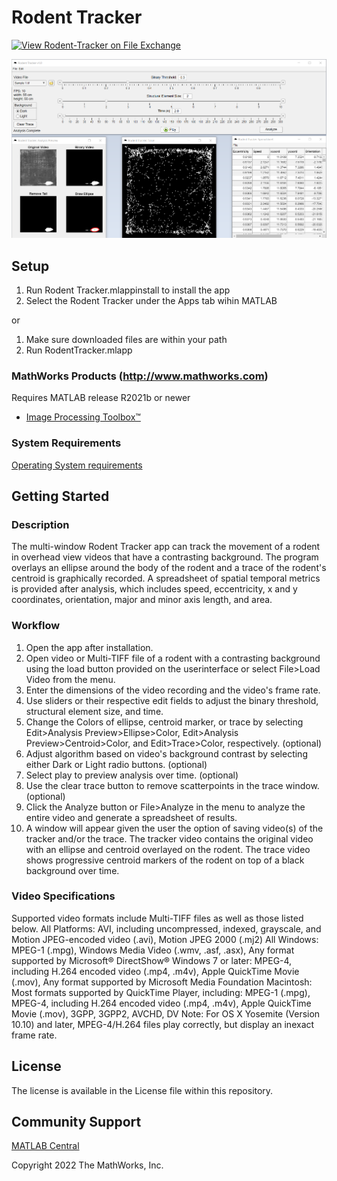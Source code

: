# Rodent Tracker

[![View Rodent-Tracker on File Exchange](https://www.mathworks.com/matlabcentral/images/matlab-file-exchange.svg)](https://www.mathworks.com/matlabcentral/fileexchange/107759-rodent-tracker)

![Alt-Text](https://github.com/mathworks/Rodent-Tracker/blob/main/Rodent%20Tracker_resources/RodentTrackerApp.png?raw=true)

## Setup 

1. Run Rodent Tracker.mlappinstall to install the app
2. Select the Rodent Tracker under the Apps tab wihin MATLAB

or

1. Make sure downloaded files are within your path
2. Run RodentTracker.mlapp


### MathWorks Products (http://www.mathworks.com)

Requires MATLAB release R2021b or newer
- [Image Processing Toolbox&trade;](https://www.mathworks.com/products/image.html)

### System Requirements

[Operating System requirements](https://www.mathworks.com/support/requirements/previous-releases.html)

## Getting Started 

### Description

The multi-window Rodent Tracker app can track the movement of a rodent in overhead view videos that have a contrasting background.
The program overlays an ellipse around the body of the rodent and a trace of the rodent's centroid is graphically recorded.
A spreadsheet of spatial temporal metrics is provided after analysis, which includes speed, eccentricity, x and y coordinates, orientation, major and minor axis length, and area.

### Workflow

1. Open the app after installation.
2. Open video or Multi-TIFF file of a rodent with a contrasting background using the load button provided on the userinterface or select File>Load Video from the menu.
3. Enter the dimensions of the video recording and the video's frame rate.
4. Use sliders or their respective edit fields to adjust the binary threshold, structural element size, and time.
5. Change the Colors of ellipse, centroid marker, or trace by selecting Edit>Analysis Preview>Ellipse>Color, Edit>Analysis Preview>Centroid>Color, and Edit>Trace>Color, respectively. (optional)
6. Adjust algorithm based on video's background contrast by selecting either Dark or Light radio buttons. (optional)
7. Select play to preview analysis over time. (optional)
8. Use the clear trace button to remove scatterpoints in the trace window. (optional)
9. Click the Analyze button or File>Analyze in the menu to analyze the entire video and generate a spreadsheet of results.
10. A window will appear given the user the option of saving video(s) of the tracker and/or the trace. The tracker video contains the original video with an ellipse and centroid overlayed on the rodent. The trace video shows progressive centroid markers of the rodent on top of a black background over time. 

### Video Specifications

Supported video formats include Multi-TIFF files as well as those listed below.
All Platforms: AVI, including uncompressed, indexed, grayscale, and Motion JPEG-encoded video (.avi), Motion JPEG 2000 (.mj2)
All Windows: MPEG-1 (.mpg), Windows Media Video (.wmv, .asf, .asx), Any format supported by Microsoft® DirectShow®
Windows 7 or later: MPEG-4, including H.264 encoded video (.mp4, .m4v), Apple QuickTime Movie (.mov), Any format supported by Microsoft Media Foundation
Macintosh: Most formats supported by QuickTime Player, including: MPEG-1 (.mpg), MPEG-4, including H.264 encoded video (.mp4, .m4v), Apple QuickTime Movie (.mov), 3GPP, 3GPP2, AVCHD, DV
Note: For OS X Yosemite (Version 10.10) and later, MPEG-4/H.264 files play correctly, but display an inexact frame rate.

## License

The license is available in the License file within this repository.

## Community Support
[MATLAB Central](https://www.mathworks.com/matlabcentral)

Copyright 2022 The MathWorks, Inc.

